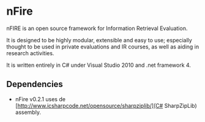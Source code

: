 nFire
=====

nFIRE is an open source framework for Information Retrieval Evaluation.

It is designed to be highly modular, extensible and easy to use; especially thought to be used in private evaluations and IR courses, as well as aiding in research activities.

It is written entirely in C# under Visual Studio 2010 and .net framework 4.

Dependencies
------------

* nFire v0.2.1 uses de [http://www.icsharpcode.net/opensource/sharpziplib/](C# SharpZipLib) assembly.
